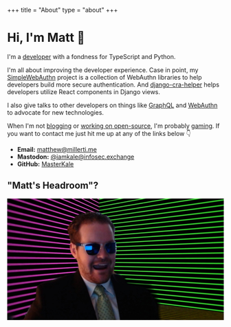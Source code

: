 +++
title = "About"
type = "about"
+++
<h1>Hi, I'm Matt 👋</h1>

I'm a <a href="https://github.com/MasterKale" title="GitHub" target="_blank" rel="noopener noreferrer">developer</a> with a fondness for TypeScript and Python.

I'm all about improving the developer experience. Case in point, my [SimpleWebAuthn](https://simplewebauthn.dev/) project is a collection of WebAuthn libraries to help developers build more secure authentication. And [django-cra-helper](https://github.com/MasterKale/django-cra-helper) helps developers utilize React components in Django views.

I also give talks to other developers on things like [GraphQL](https://cnc-graphql.millerti.me/#/) and [WebAuthn](https://jsla-webauthn.millerti.me/#/) to advocate for new technologies.

When I'm not [blogging](/) or [working on open-source](https://github.com/MasterKale), I'm probably [gaming](/gaming/). If you want to contact me just hit me up at any of the links below 👇

- **Email:** matthew@millerti.me
- **Mastodon:** <a rel="me" href="https://infosec.exchange/@iamkale">@iamkale@infosec.exchange</a>
- **GitHub:** [MasterKale](https://github.com/MasterKale)

## "Matt's Headroom"?

![Matt Headroom](matt-headroom-small.jpg)
